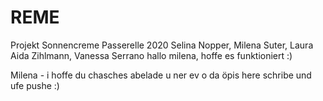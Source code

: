 # REME
Projekt Sonnencreme Passerelle 2020
Selina Nopper, Milena Suter, Laura Aida Zihlmann, Vanessa Serrano 
hallo milena, hoffe es funktioniert :)

Milena - i hoffe du chasches abelade u ner ev o da öpis here schribe und ufe pushe :)
